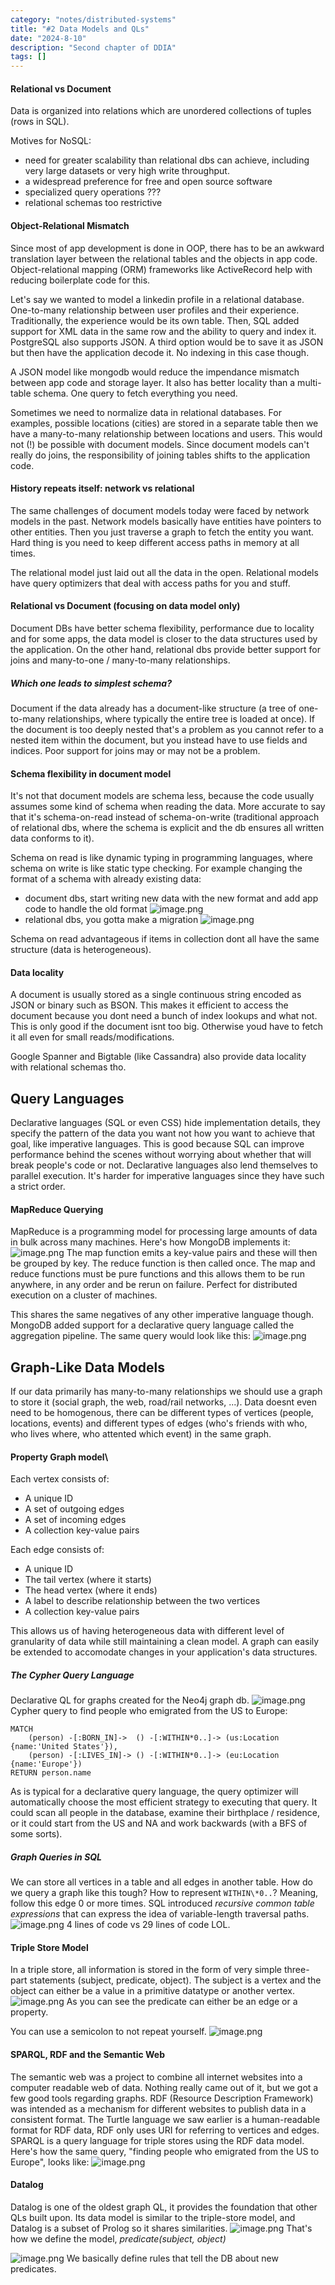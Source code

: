 ```yaml
---
category: "notes/distributed-systems"
title: "#2 Data Models and QLs"
date: "2024-8-10"
description: "Second chapter of DDIA"
tags: []
---
```

#### Relational vs Document 
Data is organized into relations which are unordered collections of tuples (rows in SQL).

Motives for NoSQL:
- need for greater scalability than relational dbs can achieve, including very large datasets or very high write throughput.
- a widespread preference for free and open source software
- specialized query operations ???
- relational schemas too restrictive

#### Object-Relational Mismatch
Since most of app development is done in OOP, there has to be an awkward translation layer between the relational tables and the objects in app code.
Object-relational mapping (ORM) frameworks like ActiveRecord help with reducing boilerplate code for this.

Let's say we wanted to model a linkedin profile in a relational database. One-to-many relationship between user profiles and their experience. 
Traditionally, the experience would be its own table. Then, SQL added support for XML data in the same row and the ability to query and index it. PostgreSQL also supports JSON.
A third option would be to save it as JSON but then have the application decode it. No indexing in this case though.

A JSON model like mongodb would reduce the impendance mismatch between app code and storage layer. It also has better locality than a multi-table schema. One query to fetch everything you need.

Sometimes we need to normalize data in relational databases. For examples, possible locations (cities) are stored in a separate table then we have a many-to-many relationship between locations and users.
This would not (!) be possible with document models. Since document models can't really do joins, the responsibility of joining tables shifts to the application code.

#### History repeats itself: network vs relational
The same challenges of document models today were faced by network models in the past. Network models basically have entities have pointers to other entities. Then you just traverse a graph to fetch the entity you want. Hard thing is you need to keep different access paths in memory at all times.

The relational model just laid out all the data in the open.
Relational models have query optimizers that deal with access paths for you and stuff.

#### Relational vs Document (focusing on data model only)
Document DBs have better schema flexibility, performance due to locality and for some apps, the data model is closer to the data structures used by the application.
On the other hand, relational dbs provide better support for joins and many-to-one / many-to-many relationships.


##### Which one leads to simplest schema?
Document if the data already has a document-like structure (a tree of one-to-many relationships, where typically the entire tree is loaded at once).
If the document is too deeply nested that's a problem as you cannot refer to a nested item within the document, but you instead have to use fields and indices.
Poor support for joins may or may not be a problem.

#### Schema flexibility in document model
It's not that document models are schema less, because the code usually assumes some kind of schema when reading the data. More accurate to say that it's schema-on-read instead of schema-on-write (traditional approach of relational dbs, where the schema is explicit and the db ensures all written data conforms to it).

Schema on read is like dynamic typing in programming languages, where schema on write is like static type checking.
For example changing the format of a schema with already existing data:
- document dbs, start writing new data with the new format and add app code to handle the old format
	![image.png](../../../assets/Pasted%20image%2020240723210430.png)
- relational dbs, you gotta make a migration
	![image.png](../../../assets/Pasted%20image%2020240723210442.png)

Schema on read advantageous if items in collection dont all have the same structure (data is heterogeneous).

#### Data locality
A document is usually stored as a single continuous string encoded as JSON or binary such as BSON. This makes it efficient to access the document because you dont need a bunch of index lookups and what not. This is only good if the document isnt too big. Otherwise youd have to fetch it all even for small reads/modifications.

Google Spanner and Bigtable (like Cassandra) also provide data locality with relational schemas tho.

## Query Languages
Declarative languages (SQL or even CSS) hide implementation details, they specify the pattern of the data you want not how you want to achieve that goal, like imperative languages.
This is good because SQL can improve performance behind the scenes without worrying about whether that will break people's code or not.
Declarative languages also lend themselves to parallel execution. It's harder for imperative languages since they have such a strict order.

#### MapReduce Querying
MapReduce is a programming model for processing large amounts of data in bulk across many machines.
Here's how MongoDB implements it:
![image.png](../../../assets/Pasted%20image%2020240724002706.png)
The map function emits a key-value pairs and these will then be grouped by key.
The reduce function is then called once.
The map and reduce functions must be pure functions and this allows them to be run anywhere, in any order and be rerun on failure. Perfect for distributed execution on a cluster of machines.


This shares the same negatives of any other imperative language though. MongoDB added support for a declarative query language called the aggregation pipeline. The same query would look like this:
![image.png](../../../assets/Pasted%20image%2020240724003217.png)

## Graph-Like Data Models
If our data primarily has many-to-many relationships we should use a graph to store it (social graph, the web, road/rail networks, ...). Data doesnt even need to be homogenous, there can be different types of vertices (people, locations, events) and different types of edges (who's friends with who, who lives where, who attented which event) in the same graph.

#### Property Graph model\
Each vertex consists of:
- A unique ID
- A set of outgoing edges
- A set of incoming edges
- A collection key-value pairs

Each edge consists of:
- A unique ID
- The tail vertex (where it starts)
- The head vertex (where it ends)
- A label to describe relationship between the two vertices
- A collection key-value pairs

This allows us of having heterogeneous data with different level of granularity of data while still maintaining a clean model. A graph can easily be extended to accomodate changes in your application's data structures.

##### The Cypher Query Language
Declarative QL for graphs created for the Neo4j graph db.
![image.png](../../../assets/Pasted%20image%2020240724005625.png)
Cypher query to find people who emigrated from the US to Europe:
```
MATCH
	(person) -[:BORN_IN]->  () -[:WITHIN*0..]-> (us:Location {name:'United States'}),
	(person) -[:LIVES_IN]-> () -[:WITHIN*0..]-> (eu:Location {name:'Europe'}) 
RETURN person.name
```
As is typical for a declarative query language, the query optimizer will automatically choose the most efficient strategy to executing that query.
It could scan all people in the database, examine their birthplace / residence, or it could start from the US and NA and work backwards (with a BFS of some sorts).

##### Graph Queries in SQL
We can store all vertices in a table and all edges in another table. How do we query a graph like this tough? How to represent `WITHIN\*0..`?  Meaning, follow this edge 0 or more times. 
SQL introduced *recursive common table expressions* that can express the idea of variable-length traversal paths.
![image.png](../../../assets/Pasted%20image%2020240724011038.png)
4 lines of code vs 29 lines of code LOL.
#### Triple Store Model
In a triple store, all information is stored in the form of very simple three-part statements (subject, predicate, object). The subject is a vertex and the object can either be a value in a primitive datatype or another vertex. 
![image.png](../../../assets/Pasted%20image%2020240724011320.png)
As you can see the predicate can either be an edge or a property.

You can use a semicolon to not repeat yourself.
![image.png](../../../assets/Pasted%20image%2020240724011405.png)


#### SPARQL, RDF and the Semantic Web
The semantic web was a project to combine all internet websites into a computer readable web of data. Nothing really came out of it, but we got a few good tools regarding graphs.
RDF (Resource Description Framework) was intended as a mechanism for different websites to publish data in a consistent format.
The Turtle language we saw earlier is a human-readable format for RDF data, RDF only uses URI for referring to vertices and edges.
SPARQL is a query language for triple stores using the RDF data model. 
Here's how the same query, "finding people who emigrated from the US to Europe", looks like:
![image.png](../../../assets/Pasted%20image%2020240724012522.png)

#### Datalog
Datalog is one of the oldest graph QL, it provides the foundation that other QLs built upon.
Its data model is similar to the triple-store model, and Datalog is a subset of Prolog so it shares similarities.
![image.png](../../../assets/Pasted%20image%2020240724014334.png)
That's how we define the model, *predicate(subject, object)*


![image.png](../../../assets/Pasted%20image%2020240724014401.png)
We basically define rules that tell the DB about new predicates. 